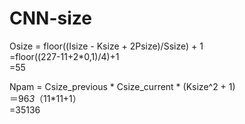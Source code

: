 # CNN-size

Osize 	= floor((Isize - Ksize + 2Psize)/Ssize) + 1				
	=floor((227-11+2*0,1)/4)+1				
	=55				
					
Npam = Csize_previous * Csize_current * (Ksize^2 + 1)					
	＝96*3*（11*11+1）				
	=35136				
					
